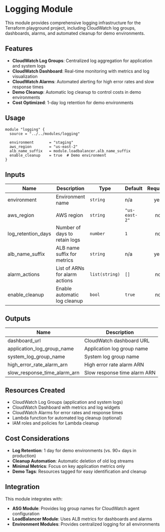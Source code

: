 # Logging Module

This module provides comprehensive logging infrastructure for the Terraform playground project, including CloudWatch log groups, dashboards, alarms, and automated cleanup for demo environments.

## Features

- **CloudWatch Log Groups**: Centralized log aggregation for application and system logs
- **CloudWatch Dashboard**: Real-time monitoring with metrics and log visualization
- **CloudWatch Alarms**: Automated alerting for high error rates and slow response times
- **Demo Cleanup**: Automatic log cleanup to control costs in demo environments
- **Cost Optimized**: 1-day log retention for demo environments

## Usage

```hcl
module "logging" {
  source = "../../modules/logging"

  environment       = "staging"
  aws_region        = "us-east-2"
  alb_name_suffix   = module.loadbalancer.alb_name_suffix
  enable_cleanup    = true  # Demo environment
}
```

## Inputs

| Name | Description | Type | Default | Required |
|------|-------------|------|---------|:--------:|
| environment | Environment name | `string` | n/a | yes |
| aws_region | AWS region | `string` | `"us-east-2"` | no |
| log_retention_days | Number of days to retain logs | `number` | `1` | no |
| alb_name_suffix | ALB name suffix for metrics | `string` | n/a | yes |
| alarm_actions | List of ARNs for alarm actions | `list(string)` | `[]` | no |
| enable_cleanup | Enable automatic log cleanup | `bool` | `true` | no |

## Outputs

| Name | Description |
|------|-------------|
| dashboard_url | CloudWatch dashboard URL |
| application_log_group_name | Application log group name |
| system_log_group_name | System log group name |
| high_error_rate_alarm_arn | High error rate alarm ARN |
| slow_response_time_alarm_arn | Slow response time alarm ARN |

## Resources Created

- CloudWatch Log Groups (application and system logs)
- CloudWatch Dashboard with metrics and log widgets
- CloudWatch Alarms for error rates and response times
- Lambda function for automated log cleanup (optional)
- IAM roles and policies for Lambda cleanup

## Cost Considerations

- **Log Retention**: 1 day for demo environments (vs. 90+ days in production)
- **Cleanup Automation**: Automatic deletion of old log streams
- **Minimal Metrics**: Focus on key application metrics only
- **Demo Tags**: Resources tagged for easy identification and cleanup

## Integration

This module integrates with:
- **ASG Module**: Provides log group names for CloudWatch agent configuration
- **LoadBalancer Module**: Uses ALB metrics for dashboards and alarms
- **Environment Modules**: Provides centralized logging for all environments 